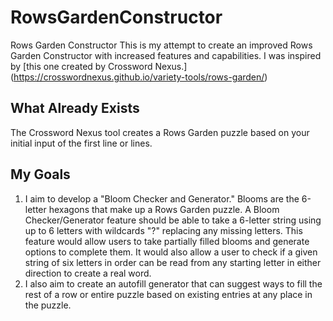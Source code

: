 # RowsGardenConstructor
Rows Garden Constructor
This is my attempt to create an improved Rows Garden Constructor with increased features and capabilities.
I was inspired by [this one created by Crossword Nexus.] (https://crosswordnexus.github.io/variety-tools/rows-garden/)

## What Already Exists
The Crossword Nexus tool creates a Rows Garden puzzle based on your initial input of the first line or lines. 

## My Goals
1. I aim to develop a "Bloom Checker and Generator." Blooms are the 6-letter hexagons that make up a Rows Garden puzzle. 
A Bloom Checker/Generator feature should be able to take a 6-letter string using up to 6 letters with wildcards "?" replacing any missing letters.
This feature would allow users to take partially filled blooms and generate options to complete them. It would also allow a user to check if a given string of six letters in order can be read from any starting letter in either direction to create a real word.
2. I also aim to create an autofill generator that can suggest ways to fill the rest of a row or entire puzzle based on existing entries at any place in the puzzle.
